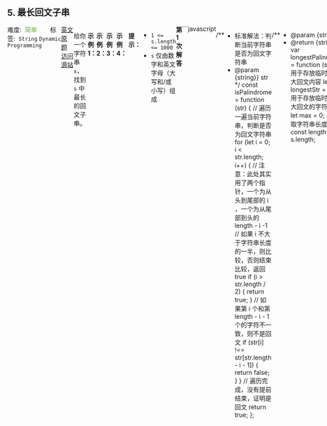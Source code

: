 <div style="font-size: 20px; margin-bottom: 15px; font-weight: bold;">5. 最长回文子串</div>
<div style="display: flex; font-size: 14px; justify-content: space-between;"><div><span style="margin-right: 30px;">难度:&nbsp;&nbsp;<label style="color: rgb(90, 183, 38);">简单</label></span><span style="margin-right: 30px;">标签:&nbsp;&nbsp;<code>String</code>&nbsp;<code>Dynamic Programming</code></span></div><div><span style="margin-right: 15px;"><a href="https://leetcode.com/problems/longest-palindromic-substring/">英文原题</a></span><span><a href="https://leetcode-cn.com/problems/longest-palindromic-substring/">访问源站</a></span></div>
<hr style="height: 1px; margin: 1em 0px;" />
<p>给你一个字符串 <code>s</code>，找到 <code>s</code> 中最长的回文子串。</p>

<p> </p>

<p><strong>示例 1：</strong></p>

<pre>
<strong>输入：</strong>s = "babad"
<strong>输出：</strong>"bab"
<strong>解释：</strong>"aba" 同样是符合题意的答案。
</pre>

<p><strong>示例 2：</strong></p>

<pre>
<strong>输入：</strong>s = "cbbd"
<strong>输出：</strong>"bb"
</pre>

<p><strong>示例 3：</strong></p>

<pre>
<strong>输入：</strong>s = "a"
<strong>输出：</strong>"a"
</pre>

<p><strong>示例 4：</strong></p>

<pre>
<strong>输入：</strong>s = "ac"
<strong>输出：</strong>"a"
</pre>

<p> </p>

<p><strong>提示：</strong></p>

<ul>
	<li><code>1 <= s.length <= 1000</code></li>
	<li><code>s</code> 仅由数字和英文字母（大写和/或小写）组成</li>
</ul>

<hr style="height: 1px; margin: 1em 0px;" />
<strong>第1次解答</strong>
```javascript

/**
 * 标准解法：判断当前字符串是否为回文字符串
 * @param {string}} str
 */
const isPalindrome = function (str) {
  // 遍历一遍当前字符串，判断是否为回文字符串
  for (let i = 0; i < str.length; i++) {
    // 注意：此处其实用了两个指针，一个为从头到尾部的 i ，一个为从尾部到头的 length - i -1
    // 如果 i 不大于字符串长度的一半，则比较，否则结束比较，返回 true
    if (i > str.length / 2) {
      return true;
    }
    // 如果第 i 个和第 length - i - 1 个的字符不一致，则不是回文
    if (str[i] !== str[str.length - i - 1]) {
      return false;
    }
  }
  // 遍历完成，没有提前结束，证明是回文
  return true;
};

/**
 * @param {string} s
 * @return {string}
 */
var longestPalindrome = function (s) {
  // 用于存放临时的最大回文内容
  let longestStr = "";
  // 用于存放临时的最大回文的字符长度
  let max = 0;
  // 获取字符串长度
  const length = s.length;

  // 暴力算法，从第一个开始，直到最后，判断第 i 个到第 j 个元素组成的字符串是否为回文
  for (let i = 0; i < length; i++) {
    // <= 是因为 substring，必须指定长度
    for (let j = i + 1; j <= length; j++) {
      // 获取第 i 个到第 j 个元素组成的字符串
      const subStr = s.substring(i, j);
      // 判断如果是回文，并且如果当前回文的字符串长度比之前最大的回文字符串更大，则替换掉之前的记录
      if (isPalindrome(subStr) && subStr.length > max) {
        // 记录最新的回文字符串
        longestStr = subStr;
        // 记录最大回文字符串长度
        max = subStr.length;
      }
    }
  }
  // 返回最大回文字符串
  return longestStr;
};
```